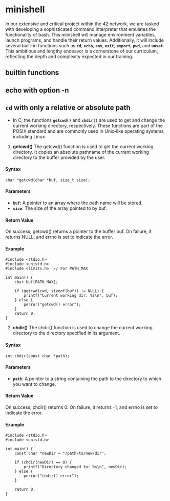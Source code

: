 # minishell

In our extensive and critical project within the 42 network, we are tasked with developing a sophisticated command interpreter that emulates the functionality of bash. This minishell will manage environment variables, launch programs, and handle their return values. Additionally, it will include several built-in functions such as **`cd`**, **`echo`**, **`env`**, **`exit`**, **`export`**, **`pwd`**, and **`unset`**. This ambitious and lengthy endeavor is a cornerstone of our curriculum, reflecting the depth and complexity expected in our training.

## builtin functions 


## echo with option -n
## `cd` with only a relative or absolute path

* In C, the functions **`getcwd()`** and **`chdir()`** are used to get and change the current working directory, respectively. These functions are part of the POSIX standard and are commonly used in Unix-like operating systems, including Linux.

1. **getcwd()**
The getcwd() function is used to get the current working directory. It copies an absolute pathname of the current working directory to the buffer provided by the user.

####  **Syntax**
```
char *getcwd(char *buf, size_t size);
```
####  **Parameters**
  
+ **`buf`**: A pointer to an array where the path name will be stored.
+ **`size`**: The size of the array pointed to by buf.
####  **Return Value**
On success, getcwd() returns a pointer to the buffer buf.
On failure, it returns NULL, and errno is set to indicate the error.


#### Example

```Copier le code
#include <stdio.h>
#include <unistd.h>
#include <limits.h>  // For PATH_MAX

int main() {
    char buf[PATH_MAX];

    if (getcwd(cwd, sizeof(buf)) != NULL) {
        printf("Current working dir: %s\n", buf);
    } else {
        perror("getcwd() error");
    }
    return 0;
}
```
2. **chdir()**
The chdir() function is used to change the current working directory to the directory specified in its argument.

####  **Syntax**
```
int chdir(const char *path);
```
####  **Parameters**
+ **`path`**: A pointer to a string containing the path to the directory to which you want to change.
####  **Return Value**
On success, chdir() returns 0.
On failure, it returns -1, and errno is set to indicate the error.

#### Example
```
#include <stdio.h>
#include <unistd.h>

int main() {
    const char *newDir = "/path/to/new/dir";

    if (chdir(newDir) == 0) {
        printf("Directory changed to: %s\n", newDir);
    } else {
        perror("chdir() error");
    }

    return 0;
}
```
